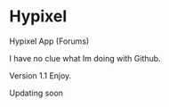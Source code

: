 # Hypixel
Hypixel App (Forums)

I have no clue what Im doing with Github. 

Version 1.1 Enjoy.

Updating soon
